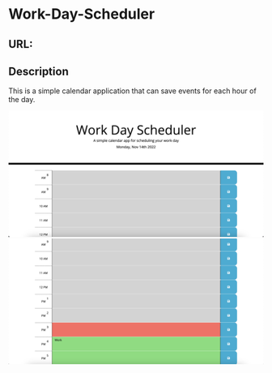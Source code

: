 # Work-Day-Scheduler

## URL:

## Description
This is a simple calendar application that can save events for each hour of the day.

![Screenshot](./assets/workday2.png)
![Screenshot](./assets/workday1.png)
